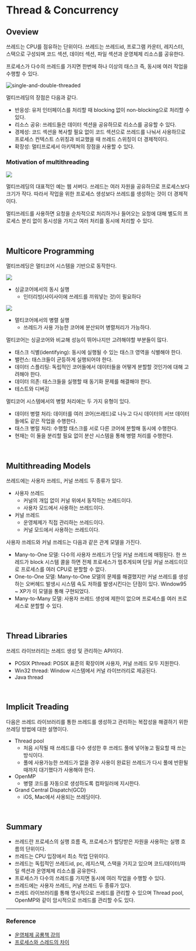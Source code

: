 # Thread & Concurrency

## Oveview

쓰레드는 CPU를 점유하는 단위이다. 쓰레드는 쓰레드id, 프로그램 카운터, 레지스터, 스택으로 구성되며 코드 섹션, 데이터 섹션, 파일 섹션과 운영체제 리소스를 공유한다.

프로세스가 다수의 쓰레드를 가지면 한번에 하나 이상의 태스크 즉, 동시에 여러 작업을 수행할 수 있다.

![single-and-double-threaded](https://www.cs.uic.edu/~jbell/CourseNotes/OperatingSystems/images/Chapter4/4_01_ThreadDiagram.jpg)

멀티쓰레딩의 장점은 다음과 같다.

- 반응성: 유저 인터페이스를 처리할 때 blocking 없이 non-blocking으로 처리할 수 있다.
- 리소스 공유: 쓰레드들은 데이터 섹션을 공유하므로 리소스를 공유할 수 있다.
- 경제성: 코드 섹션을 복사할 필요 없이 코드 섹션으로 쓰레드를 나눠서 사용하므로 프로세스 컨텍스트 스위칭과 비교했을 때 쓰레드 스위칭이 더 경제적이다.
- 확장성: 멀티프로세서 아키텍쳐의 장점을 사용할 수 있다.

### Motivation of multithreading

![](https://www.cs.uic.edu/~jbell/CourseNotes/OperatingSystems/images/Chapter4/4_02_MultithreadedArchitecture.jpg)

멀티쓰레딩의 대표적인 예는 웹 서버다. 쓰레드는 여러 자원을 공유하므로 프로세스보다 크기가 작다. 따라서 작업을 위한 프로세스 생성보다 쓰레드를 생성하는 것이 더 경제적이다.

멀티쓰레드를 사용하면 요청을 순차적으로 처리하거나 들어오는 요청에 대해 별도의 프로세스 분리 없이 동시성을 가지고 여러 처리를 동시에 처리할 수 있다.

<br>

## Multicore Programming

멀티쓰레딩은 멀티코어 시스템을 기반으로 동작한다.

![](https://www.cs.uic.edu/~jbell/CourseNotes/OperatingSystems/images/Chapter4/4_03_ConcurrentSingleCore.jpg)

- 싱글코어에서의 동시 실행
  - 인터리빙(사이사이에 쓰레드를 끼워넣는 것)이 필요하다

![](https://www.cs.uic.edu/~jbell/CourseNotes/OperatingSystems/images/Chapter4/4_04_ParralelMulticore.jpg)

- 멀티코어에서의 병렬 실행
  - 쓰레드가 사용 가능한 코어에 분산되어 병렬처리가 가능하다.

멀티코어는 싱글코어와 비교해 성능이 뛰어나지만 고려해야할 부분들이 많다.

- 태스크 식별(identifying): 동시에 실행될 수 있는 태스크 영역을 식별해야 한다.
- 밸런스: 태스크들이 균등하게 실행되어야 한다.
- 데이터 스플리팅: 독립적인 코어들에서 데이터들을 어떻게 분할할 것인가에 대해 고려해야 한다.
- 데이터 의존: 태스크들을 실행할 때 동기화 문제를 해결해야 한다.
- 테스트와 디버깅

멀티코어 시스템에서의 병렬 처리에는 두 가지 유형이 있다.

- 데이터 병렬 처리: 데이터를 여러 코어(쓰레드)로 나누고 다시 데이터의 서브 데이터들에도 같은 작업을 수행한다.
- 태스크 병럴 처리: 수행할 태스크를 서로 다른 코어에 분할해 동시에 수행한다.
- 현재는 이 둘을 분리할 필요 없이 분산 시스템을 통해 병렬 처리를 수행한다.

<br>

## Multithreading Models

쓰레드에는 사용자 쓰레드, 커널 쓰레드 두 종류가 있다.

- 사용자 쓰레드
  - 커널의 개입 없이 커널 위에서 동작하는 쓰레드이다.
  - 사용자 모드에서 사용하는 쓰레드이다.
- 커널 쓰레드
  - 운영체제가 직접 관리하는 쓰레드이다.
  - 커널 모드에서 사용하는 쓰레드이다.

사용자 쓰레드와 커널 쓰레드는 다음과 같은 관계 모델을 가진다.

- Many-to-One 모델: 다수의 사용자 쓰레드가 단일 커널 쓰레드에 매핑된다. 한 쓰레드가 block 시스템 콜을 하면 전체 프로세스가 멈추게되며 단일 커널 쓰레드이므로 프로세스를 여러 CPU로 분할할 수 없다.
- One-to-One 모델: Many-to-One 모델의 문제를 해결했지만 커널 쓰레드를 생성하는 오버헤드 발생시 시스템 속도 저하를 발생시킨다는 단점이 있다. Window95 ~ XP가 이 모델을 통해 구현되었다.
- Many-to-Many 모델: 사용자 쓰레드 생성에 제한이 없으며 프로세스를 여러 프로세스로 분할할 수 있다.

<br>

## Thread Libraries

쓰레드 라이브러리는 쓰레드 생성 및 관리하는 API이다.

- POSIX Pthread: POSIX 표준의 확장이며 사용자, 커널 쓰레드 모두 지원한다.
- Win32 thread: Window 시스템에서 커널 라이브러리로 제공된다.
- Java thread

<br>

## Implicit Treading

다음은 쓰레드 라이브러리를 통한 쓰레드를 생성하고 관리하는 복잡성을 해결하기 위한 쓰레딩 방법에 대한 설명이다.

- Thread pool
  - 처음 시작될 때 쓰레드를 다수 생성한 후 쓰레드 풀에 넣어놓고 필요할 때 쓰는 방식이다.
  - 풀에 사용가능한 쓰레드가 없을 경우 사용이 완료된 쓰레드가 다시 풀에 반환될 때까지 대기했다가 사용해야 한다.
- OpenMP
  - 병렬 코드를 자동으로 생성하도록 컴파일러에 지시한다.
- Grand Central Dispatch(GCD)
  - iOS, Mac에서 사용되는 쓰레딩이다.

<br>

## Summary

- 쓰레드란 프로세스의 실행 흐름 즉, 프로세스가 할당받은 자원을 사용하는 실행 흐름의 단위이다.
- 쓰레드는 CPU 입장에서 최소 작업 단위이다.
- 쓰레드는 독립적인 쓰레드id, pc, 레지스택, 스택을 가지고 있으며 코드/데이터/파일 섹션과 운영체제 리소스를 공유한다.
- 프로세스가 다수의 쓰레드를 가지면 동시에 여러 작업을 수행할 수 있다.
- 쓰레드에는 사용자 쓰레드, 커널 쓰레드 두 종류가 있다.
- 쓰레드 라이브러리를 통해 명시적으로 쓰레드를 관리할 수 있으며 Thread pool, OpenMP와 같이 암시적으로 쓰레드를 관리할 수도 있다.

---

### Reference

- [운영체제 공룡책 강의](https://www.inflearn.com/course/%EC%9A%B4%EC%98%81%EC%B2%B4%EC%A0%9C-%EA%B3%B5%EB%A3%A1%EC%B1%85-%EC%A0%84%EA%B3%B5%EA%B0%95%EC%9D%98#curriculum)
- [프로세스와 스레드의 차이](https://velog.io/@raejoonee/%ED%94%84%EB%A1%9C%EC%84%B8%EC%8A%A4%EC%99%80-%EC%8A%A4%EB%A0%88%EB%93%9C%EC%9D%98-%EC%B0%A8%EC%9D%B4)
